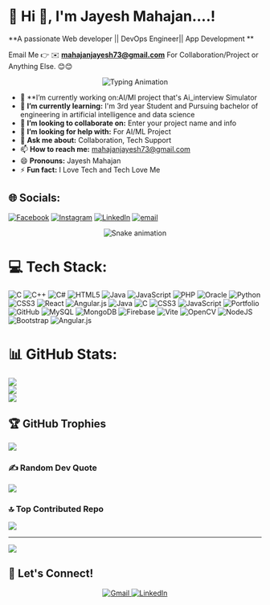 # 💫 Hi 👋, I'm Jayesh Mahajan....!
**A passionate Web developer || DevOps Engineer|| App Development **

Email Me 👉 ✉️ **mahajanjayesh73@gmail.com** For Collaboration/Project or Anything Else. 😊😊

<div align="center">
  <img src="https://readme-typing-svg.herokuapp.com?font=Fira+Code&size=30&duration=3000&pause=1000&color=6A5ACD&center=true&vCenter=true&width=600&lines=Software+Developer+🚀;Full+Stack+Innovator+💻;Problem+Solving+Architect+🧩;Tech+Explorer+🔬" alt="Typing Animation"/>
</div>



- 🔭 **I’m currently working on:AI/Ml project that's Ai_interview Simulator
- 🌱 **I’m currently learning:** I'm 3rd year Student and Pursuing bachelor of engineering in artificial intelligence and data science
- 👯 **I’m looking to collaborate on:** Enter your project name and info
- 🤔 **I’m looking for help with:** For AI/ML Project
- 💬 **Ask me about:** Collaboration, Tech Support
- 📫 **How to reach me:** mahajanjayesh73@gmail.com
- 😄 **Pronouns:** Jayesh Mahajan
- ⚡ **Fun fact:** I Love Tech and Tech Love Me
## 🌐 Socials:
[![Facebook](https://img.shields.io/badge/Facebook-%231877F2.svg?logo=Facebook&logoColor=white)](https://facebook.com/JayeshMahajan) [![Instagram](https://img.shields.io/badge/Instagram-%23E4405F.svg?logo=Instagram&logoColor=white)](https://instagram.com/_jayesh__22) [![LinkedIn](https://img.shields.io/badge/LinkedIn-%230077B5.svg?logo=linkedin&logoColor=white)](https://linkedin.com/in/JayeshMahajan) [![email](https://img.shields.io/badge/Email-D14836?logo=gmail&logoColor=white)](mailto:mahajanjayesh73@gmail.com) 

<!-- Snake Game Repo View -->

<div align="center">
  <img src="https://profile-readme-generator.com/assets/snake.svg" alt="Snake animation" />
</div>


# 💻 Tech Stack:
![C](https://img.shields.io/badge/c-%2300599C.svg?style=for-the-badge&logo=c&logoColor=white) ![C++](https://img.shields.io/badge/c++-%2300599C.svg?style=for-the-badge&logo=c%2B%2B&logoColor=white) ![C#](https://img.shields.io/badge/c%23-%23239120.svg?style=for-the-badge&logo=csharp&logoColor=white) ![HTML5](https://img.shields.io/badge/html5-%23E34F26.svg?style=for-the-badge&logo=html5&logoColor=white) ![Java](https://img.shields.io/badge/java-%23ED8B00.svg?style=for-the-badge&logo=openjdk&logoColor=white) ![JavaScript](https://img.shields.io/badge/javascript-%23323330.svg?style=for-the-badge&logo=javascript&logoColor=%23F7DF1E) ![PHP](https://img.shields.io/badge/php-%23777BB4.svg?style=for-the-badge&logo=php&logoColor=white) ![Oracle](https://img.shields.io/badge/Oracle-F80000?style=for-the-badge&logo=oracle&logoColor=white) ![Python](https://img.shields.io/badge/python-3670A0?style=for-the-badge&logo=python&logoColor=ffdd54) ![CSS3](https://img.shields.io/badge/css3-%231572B6.svg?style=for-the-badge&logo=css3&logoColor=white) ![React](https://img.shields.io/badge/react-%2320232a.svg?style=for-the-badge&logo=react&logoColor=%2361DAFB) ![Angular.js](https://img.shields.io/badge/angular.js-%23E23237.svg?style=for-the-badge&logo=angularjs&logoColor=white) ![Java](https://img.shields.io/badge/java-%23ED8B00.svg?style=for-the-badge&logo=openjdk&logoColor=white) ![C](https://img.shields.io/badge/c-%2300599C.svg?style=for-the-badge&logo=c&logoColor=white) ![CSS3](https://img.shields.io/badge/css3-%231572B6.svg?style=for-the-badge&logo=css3&logoColor=white) ![JavaScript](https://img.shields.io/badge/javascript-%23323330.svg?style=for-the-badge&logo=javascript&logoColor=%23F7DF1E) ![Portfolio](https://img.shields.io/badge/Portfolio-%23000000.svg?style=for-the-badge&logo=firefox&logoColor=#FF7139) ![GitHub](https://img.shields.io/badge/github-%23121011.svg?style=for-the-badge&logo=github&logoColor=white) ![MySQL](https://img.shields.io/badge/mysql-4479A1.svg?style=for-the-badge&logo=mysql&logoColor=white) ![MongoDB](https://img.shields.io/badge/MongoDB-%234ea94b.svg?style=for-the-badge&logo=mongodb&logoColor=white) ![Firebase](https://img.shields.io/badge/firebase-a08021?style=for-the-badge&logo=firebase&logoColor=ffcd34) ![Vite](https://img.shields.io/badge/vite-%23646CFF.svg?style=for-the-badge&logo=vite&logoColor=white) ![OpenCV](https://img.shields.io/badge/opencv-%23white.svg?style=for-the-badge&logo=opencv&logoColor=white) ![NodeJS](https://img.shields.io/badge/node.js-6DA55F?style=for-the-badge&logo=node.js&logoColor=white) ![Bootstrap](https://img.shields.io/badge/bootstrap-%238511FA.svg?style=for-the-badge&logo=bootstrap&logoColor=white) ![Angular.js](https://img.shields.io/badge/angular.js-%23E23237.svg?style=for-the-badge&logo=angularjs&logoColor=white)
# 📊 GitHub Stats:
![](https://github-readme-stats.vercel.app/api?username=jayeshmahajan1&theme=neon&hide_border=false&include_all_commits=true&count_private=false)<br/>
![](https://nirzak-streak-stats.vercel.app/?user=jayeshmahajan1&theme=neon&hide_border=false)<br/>
![](https://github-readme-stats.vercel.app/api/top-langs/?username=jayeshmahajan1&theme=neon&hide_border=false&include_all_commits=true&count_private=false&layout=compact)


## 🏆 GitHub Trophies
![](https://github-profile-trophy.vercel.app/?username=jayeshmahajan1&theme=radical&no-frame=false&no-bg=true&margin-w=4)

### ✍️ Random Dev Quote
![](https://quotes-github-readme.vercel.app/api?type=horizontal&theme=radical)

### 🔝 Top Contributed Repo
![](https://github-contributor-stats.vercel.app/api?username=jayeshmahajan1&limit=5&theme=dark&combine_all_yearly_contributions=true)

---
[![](https://visitcount.itsvg.in/api?id=jayeshmahajan1&icon=0&color=0)](https://visitcount.itsvg.in)

## 🤝 Let's Connect!

<div align="center">
  <a href="mailto:ajinkyadhotre201@gmail.com">
    <img src="https://img.shields.io/badge/Gmail-FF6B6B?style=for-the-badge&logo=gmail&logoColor=white" alt="Gmail"/>
  </a>
  <a href="https://linkedin.com/in/AjinkyaD3" target="_blank">
    <img src="https://img.shields.io/badge/LinkedIn-4ECDC4?style=for-the-badge&logo=linkedin&logoColor=white" alt="LinkedIn"/>
  </a>
</div>

<!-- Proudly created with GPRM ( https://gprm.itsvg.in ) -->
